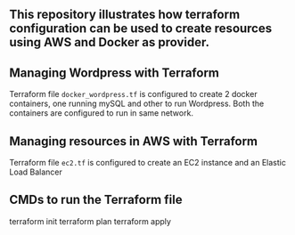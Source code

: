 ## This repository illustrates how terraform configuration can be used to create resources using AWS and Docker as provider.

## Managing Wordpress with Terraform

Terraform file `docker_wordpress.tf` is configured to create 2 docker containers, one running mySQL and other to run Wordpress. Both the containers are configured to run in same network. 

## Managing resources in AWS with Terraform

Terraform file `ec2.tf` is configured to create an EC2 instance and an Elastic Load Balancer

## CMDs to run the Terraform file

terraform init
terraform plan
terraform apply


